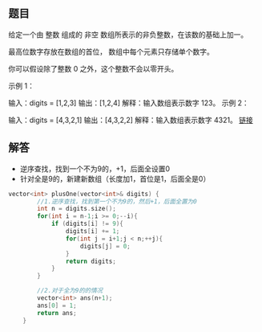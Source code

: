 ## 题目

给定一个由 整数 组成的 非空 数组所表示的非负整数，在该数的基础上加一。

最高位数字存放在数组的首位， 数组中每个元素只存储单个数字。

你可以假设除了整数 0 之外，这个整数不会以零开头。



示例 1：

输入：digits = [1,2,3]
输出：[1,2,4]
解释：输入数组表示数字 123。
示例 2：

输入：digits = [4,3,2,1]
输出：[4,3,2,2]
解释：输入数组表示数字 4321。
[链接](https://leetcode-cn.com/problems/plus-one)



## 解答

- 逆序查找，找到一个不为9的，+1，后面全设置0
- 针对全是9的，新建新数组（长度加1，首位是1，后面全是0）

```cpp
vector<int> plusOne(vector<int>& digits) {
        //1.逆序查找，找到第一个不为9的，然后+1，后面全置为0
        int n = digits.size();
        for(int i = n-1;i >= 0;--i){
            if (digits[i] != 9){
                digits[i] += 1;
                for(int j = i+1;j < n;++j){
                    digits[j] = 0;
                }
                return digits;
            }
        }

        //2.对于全为9的的情况
        vector<int> ans(n+1);
        ans[0] = 1;
        return ans;
    }
```

